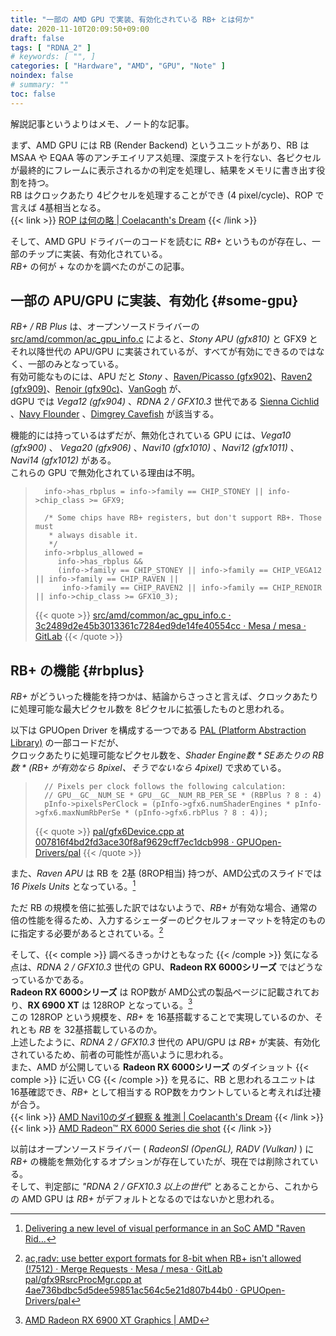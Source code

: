 ```yaml
---
title: "一部の AMD GPU で実装、有効化されている RB+ とは何か"
date: 2020-11-10T20:09:50+09:00
draft: false
tags: [ "RDNA_2" ]
# keywords: [ "", ]
categories: [ "Hardware", "AMD", "GPU", "Note" ]
noindex: false
# summary: ""
toc: false
---
```


解説記事というよりはメモ、ノート的な記事。  

まず、AMD GPU には RB (Render Backend) というユニットがあり、RB は MSAA や EQAA 等のアンチエイリアス処理、深度テストを行ない、各ピクセルが最終的にフレームに表示されるかの判定を処理し、結果をメモリに書き出す役割を持つ。  
RB はクロックあたり 4ピクセルを処理することができ (4 pixel/cycle)、ROP で言えば 4基相当となる。  
{{< link >}} [ROP は何の略 | Coelacanth's Dream](/posts/2020/05/31/what-does-rop-stand-for/) {{< /link >}}

そして、AMD GPU ドライバーのコードを読むに *RB+* というものが存在し、一部のチップに実装、有効化されている。  
*RB+* の何が + なのかを調べたのがこの記事。  

## 一部の APU/GPU に実装、有効化 {#some-gpu}

*RB+ / RB Plus* は、オープンソースドライバーの [src/amd/common/ac_gpu_info.c](https://gitlab.freedesktop.org/mesa/mesa/blob/master/src/amd/common/ac_gpu_info.c) によると、*Stony APU (gfx810)* と GFX9 とそれ以降世代の APU/GPU に実装されているが、すべてが有効にできるのではなく、一部のみとなっている。  
有効可能なものには、APU だと *Stony* 、[Raven/Picasso (gfx902)](/tags/raven)、[Raven2 (gfx909)](/tags/raven2)、[Renoir (gfx90c)](/tags/renoir)、[VanGogh](/tags/vangogh) が、  
dGPU では *Vega12 (gfx904)* 、*RDNA 2 / GFX10.3* 世代である [Sienna Cichlid](/tags/sienna_cichlid) 、[Navy Flounder](/tags/navy_flounder) 、[Dimgrey Cavefish](/tags/dimgrey_cavefish) が該当する。  

機能的には持っているはずだが、無効化されている GPU には、*Vega10 (gfx900)* 、 *Vega20 (gfx906)* 、*Navi10 (gfx1010)* 、*Navi12 (gfx1011)* 、 *Navi14 (gfx1012)* がある。  
これらの GPU で無効化されている理由は不明。  

 >       info->has_rbplus = info->family == CHIP_STONEY || info->chip_class >= GFX9;
 >    
 >       /* Some chips have RB+ registers, but don't support RB+. Those must
 >        * always disable it.
 >        */
 >       info->rbplus_allowed =
 >          info->has_rbplus &&
 >          (info->family == CHIP_STONEY || info->family == CHIP_VEGA12 || info->family == CHIP_RAVEN ||
 >           info->family == CHIP_RAVEN2 || info->family == CHIP_RENOIR || info->chip_class >= GFX10_3);
 >
 > {{< quote >}} [src/amd/common/ac_gpu_info.c · 3c2489d2e45b3013361c7284ed9de14fe40554cc · Mesa / mesa · GitLab](https://gitlab.freedesktop.org/mesa/mesa/-/blob/3c2489d2e45b3013361c7284ed9de14fe40554cc/src/amd/common/ac_gpu_info.c) {{< /quote >}}

## RB+ の機能 {#rbplus}

*RB+* がどういった機能を持つかは、結論からさっさと言えば、クロックあたりに処理可能な最大ピクセル数を 8ピクセルに拡張したものと思われる。  

以下は GPUOpen Driver を構成する一つである [PAL (Platform Abstraction Library)](https://github.com/GPUOpen-Drivers/pal) の一部コードだが、  
クロックあたりに処理可能なピクセル数を、*Shader Engine数 \* SEあたりの RB数 \* (RB+ が有効なら 8pixel、そうでないなら 4pixel)* で求めている。  

 >       // Pixels per clock follows the following calculation:
 >       // GPU__GC__NUM_SE * GPU__GC__NUM_RB_PER_SE * (RBPlus ? 8 : 4)
 >       pInfo->pixelsPerClock = (pInfo->gfx6.numShaderEngines * pInfo->gfx6.maxNumRbPerSe * (pInfo->gfx6.rbPlus ? 8 : 4));
 >
 > {{< quote >}} [pal/gfx6Device.cpp at 007816f4bd2fd3ace30f8af9629cff7ec1dcb998 · GPUOpen-Drivers/pal](https://github.com/GPUOpen-Drivers/pal/blob/007816f4bd2fd3ace30f8af9629cff7ec1dcb998/src/core/hw/gfxip/gfx6/gfx6Device.cpp#L3260) {{< /quote >}}

また、*Raven APU* は RB を 2基 (8ROP相当) 持つが、AMD公式のスライドでは *16 Pixels Units* となっている。[^raven-slide]  

[^raven-slide]: [Delivering a new level of visual performance in an SoC AMD "Raven Rid…](https://www.slideshare.net/AMD/delivering-a-new-level-of-visual-performance-in-an-soc-amd-raven-rdige-apu)

ただ RB の規模を倍に拡張した訳ではないようで、*RB+* が有効な場合、通常の倍の性能を得るため、入力するシェーダーのピクセルフォーマットを特定のものに指定する必要があるとされている。[^rbplus-format]  

[^rbplus-format]: [ac,radv: use better export formats for 8-bit when RB+ isn't allowed (!7512) · Merge Requests · Mesa / mesa · GitLab](https://gitlab.freedesktop.org/mesa/mesa/-/merge_requests/7512/diffs) <br> [pal/gfx9RsrcProcMgr.cpp at 4ae736bdbc5d5dee59851ac564c5e21d807b44b0 · GPUOpen-Drivers/pal](https://github.com/GPUOpen-Drivers/pal/blob/4ae736bdbc5d5dee59851ac564c5e21d807b44b0/src/core/hw/gfxip/rpm/gfx9/gfx9RsrcProcMgr.cpp#L276)

そして、{{< comple >}} 調べるきっかけともなった {{< /comple >}} 気になる点は、*RDNA 2 / GFX10.3* 世代の GPU、**Radeon RX 6000シリーズ** ではどうなっているかである。  
**Radeon RX 6000シリーズ** は ROP数が AMD公式の製品ページに記載されており、**RX 6900 XT** は 128ROP となっている。[^rx-6900-xt]  
この 128ROP という規模を、*RB+* を 16基搭載することで実現しているのか、それとも *RB* を 32基搭載しているのか。  
上述したように、*RDNA 2 / GFX10.3* 世代の APU/GPU は *RB+* が実装、有効化されているため、前者の可能性が高いように思われる。  
また、AMD が公開している **Radeon RX 6000シリーズ** のダイショット {{< comple >}} に近い CG {{< /comple >}} を見るに、RB と思われるユニットは 16基確認でき、*RB+* として相当する ROP数をカウントしていると考えれば辻褄が合う。  
{{< link >}} [AMD Navi10のダイ観察 & 推測 | Coelacanth's Dream](/posts/2020/01/22/navi10-dieshot-and-guess/) {{< /link >}}
{{< link >}} [AMD Radeon™ RX 6000 Series die shot](https://www.globenewswire.com/NewsRoom/AttachmentNg/56b9f51f-b313-41a3-9fc1-0f1bf766c3d4/en) {{< /link >}}

以前はオープンソースドライバー ( *RadeonSI (OpenGL), RADV (Vulkan)* ) に*RB+* の機能を無効化するオプションが存在していたが、現在では削除されている。  
そして、判定部に *"RDNA 2 / GFX10.3 以上の世代"* とあることから、これからの AMD GPU は *RB+* がデフォルトとなるのではないかと思われる。  

[^rx-6900-xt]: [AMD Radeon RX 6900 XT Graphics | AMD](https://www.amd.com/en/products/graphics/amd-radeon-rx-6900-xt#product-specs)
